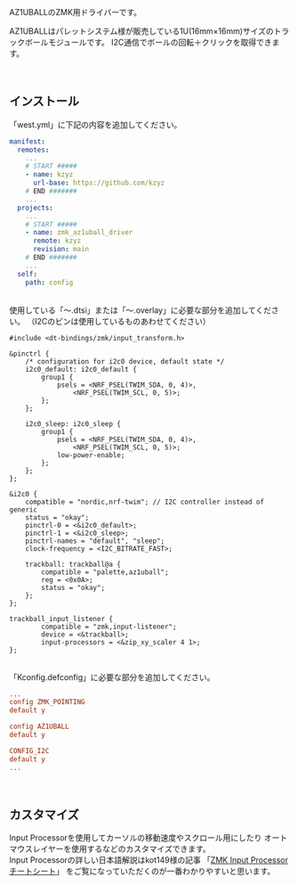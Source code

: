 AZ1UBALLのZMK用ドライバーです。

AZ1UBALLはパレットシステム様が販売している1U(16mm×16mm)サイズのトラックボールモジュールです。
I2C通信でボールの回転＋クリックを取得できます。

&nbsp;  
## インストール

「west.yml」に下記の内容を追加してください。

```yml
manifest:
  remotes:
    ...
    # START #####
    - name: kzyz
      url-base: https://github.com/kzyz
    # END #######
    ...
  projects:
    ...
    # START #####
    - name: zmk_az1uball_driver
      remote: kzyz
      revision: main
    # END #######
    ...
  self:
    path: config
```

&nbsp;  
使用している「〜.dtsi」または「〜.overlay」に必要な部分を追加してください。
（I2Cのピンは使用しているものあわせてください）

```dts
#include <dt-bindings/zmk/input_transform.h>

&pinctrl {
    /* configuration for i2c0 device, default state */
    i2c0_default: i2c0_default {
        group1 {
            psels = <NRF_PSEL(TWIM_SDA, 0, 4)>,
                <NRF_PSEL(TWIM_SCL, 0, 5)>;
        };
    };

    i2c0_sleep: i2c0_sleep {
        group1 {
            psels = <NRF_PSEL(TWIM_SDA, 0, 4)>,
                <NRF_PSEL(TWIM_SCL, 0, 5)>;
            low-power-enable;
        };
    };
};

&i2c0 {
    compatible = "nordic,nrf-twim"; // I2C controller instead of generic
    status = "okay";
    pinctrl-0 = <&i2c0_default>;
    pinctrl-1 = <&i2c0_sleep>;
    pinctrl-names = "default", "sleep";
    clock-frequency = <I2C_BITRATE_FAST>;
    
    trackball: trackball@a {
        compatible = "palette,az1uball";
        reg = <0x0A>;
        status = "okay";
    };
};

trackball_input_listener {
        compatible = "zmk,input-listener";
        device = <&trackball>;
        input-processors = <&zip_xy_scaler 4 1>;
};
```

&nbsp;  
「Kconfig.defconfig」に必要な部分を追加してください。

```conf
...
config ZMK_POINTING
default y

config AZ1UBALL
default y

CONFIG_I2C
default y
...
```

&nbsp;  
## カスタマイズ

Input Processorを使用してカーソルの移動速度やスクロール用にしたり
オートマウスレイヤーを使用するなどのカスタマイズできます。  
Input Processorの詳しい日本語解説はkot149様の記事
「[ZMK Input Processorチートシート](https://zenn.dev/kot149/articles/zmk-input-processor-cheat-sheet)」
をご覧になっていただくのが一番わかりやすいと思います。